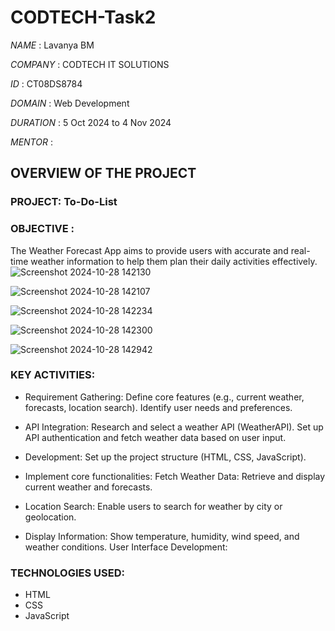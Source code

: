 # CODTECH-Task2
*NAME* : Lavanya BM

*COMPANY* : CODTECH IT SOLUTIONS

*ID* :  CT08DS8784

*DOMAIN* : Web Development

*DURATION* : 5 Oct 2024 to 4 Nov 2024

*MENTOR* : 




## OVERVIEW OF THE PROJECT

### PROJECT: To-Do-List


### OBJECTIVE :
The Weather Forecast App aims to provide users with accurate and real-time weather information to help them plan their daily activities effectively.
![Screenshot 2024-10-28 142130](https://github.com/user-attachments/assets/41bdc1c7-9760-4296-a45c-b69b452c2e8c)

![Screenshot 2024-10-28 142107](https://github.com/user-attachments/assets/17d0be0c-a9b3-4cc3-b9ff-ce1a974d1366)

![Screenshot 2024-10-28 142234](https://github.com/user-attachments/assets/1b2af4d8-fe16-4766-abde-9b1a6a381d44)

![Screenshot 2024-10-28 142300](https://github.com/user-attachments/assets/3fe2d484-341c-4000-8237-1666627706ab)

![Screenshot 2024-10-28 142942](https://github.com/user-attachments/assets/8407b545-6550-482a-b688-e293306512ac)


### KEY ACTIVITIES:
* Requirement Gathering:
Define core features (e.g., current weather, forecasts, location search).
Identify user needs and preferences.

* API Integration:
Research and select a weather API (WeatherAPI).
Set up API authentication and fetch weather data based on user input.

* Development:
Set up the project structure (HTML, CSS, JavaScript).

* Implement core functionalities:
Fetch Weather Data: Retrieve and display current weather and forecasts.

* Location Search: Enable users to search for weather by city or geolocation.

* Display Information: Show temperature, humidity, wind speed, and weather conditions.
User Interface Development:


### TECHNOLOGIES USED:
* HTML
* CSS
* JavaScript

